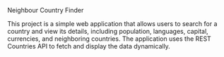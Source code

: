 Neighbour Country Finder

This project is a simple web application that allows users to search for a country and view its details, including population, languages, capital, currencies, and neighboring countries. The application uses the REST Countries API to fetch and display the data dynamically.
